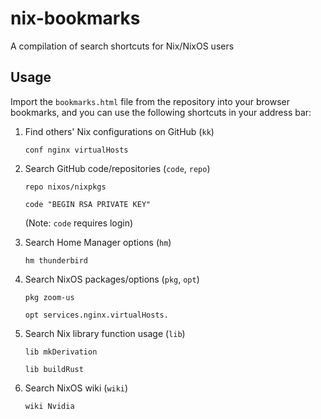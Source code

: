 # nix-bookmarks

A compilation of search shortcuts for Nix/NixOS users

## Usage

Import the `bookmarks.html` file from the repository into your browser bookmarks, and you can use the following shortcuts in your address bar:

1. Find others' Nix configurations on GitHub (`kk`)

    ```
    conf nginx virtualHosts
    ```

2. Search GitHub code/repositories (`code`, `repo`)

    ```
    repo nixos/nixpkgs
    ```

    ```
    code "BEGIN RSA PRIVATE KEY"
    ```
    
    (Note: `code` requires login)

3. Search Home Manager options (`hm`)

    ```
    hm thunderbird
    ```

4. Search NixOS packages/options (`pkg`, `opt`)

    ```
    pkg zoom-us
    ```

    ```
    opt services.nginx.virtualHosts.
    ```

5. Search Nix library function usage (`lib`)

    ```
    lib mkDerivation
    ```

    ```
    lib buildRust
    ```

6. Search NixOS wiki (`wiki`)

    ```
    wiki Nvidia
    ```
